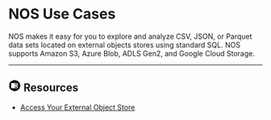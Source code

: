 # NOS Use Cases

NOS makes it easy for you to explore and analyze CSV, JSON, or Parquet data sets located on external objects stores using standard SQL. NOS supports Amazon S3, Azure Blob, ADLS Gen2, and Google Cloud Storage.

- - -

## ![../Images/fluto-icn-resources.png](../Images/fluto-icn-resources.png) Resources
 
* [Access Your External Object Store](https://docs.teradata.com/r/dLArVI09J62c8byzVbHMtw/zQ9k2on1UJ~i7uDS~VVTQg)